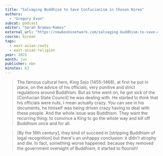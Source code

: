 ```yaml
---
title: "Salvaging Buddhism to Save Confucianism in Choson Korea"
authors:
  - "Gregory Evon"
subcat: podcast
editor: "Sarah Bramao-Ramos"
external_url: "https://newbooksnetwork.com/salvaging-buddhism-to-save-confucianism-in-choson-korea-1392-1910"
course: korean
tags:
  - east-asian-roots
  - east-asian-religion
year: 2025
month: jun
publisher: nbn
minutes: 63
---
```


> The famous cultural hero, King Sejo (1455–1468), at first he put in place, on the advice of his officials, very punitive and strict regulations around Buddhism.
But as time went on, he got sick of the [Confucian State Council] he was dealing with. He started to think that his officials were nuts, I mean actually crazy.
You can see in his documents, he himself was being driven crazy having to deal with these people.
And the whole issue was Buddhism. They want the recurring thing: to convince a King to go the whole way and kill off Buddhism once and for all.

> [By the 16th century], they kind of succeed in [stripping Buddhism of legal recognition] but there's an unhappy conclusion: it didn't atrophy and die. In fact, something worse happened: because they removed the government oversight of Buddhism, it started to flourish!
